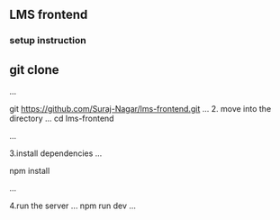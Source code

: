 ## LMS  frontend
### setup instruction 
## git clone 
... 

git https://github.com/Suraj-Nagar/lms-frontend.git
...
 2. move into the directory
...
cd lms-frontend

...

3.install dependencies
...

npm  install

...

4.run the server
...
 npm run dev
 ...

 

